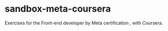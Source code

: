 # sandbox-meta-coursera

Exercises for the Front-end developer by Meta certification , with Coursera.
